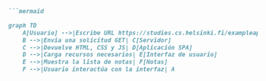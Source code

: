 ```markdown
```mermaid

graph TD
    A[Usuario] -->|Escribe URL https://studies.cs.helsinki.fi/exampleapp/spa| B[Navegador]
    B -->|Envía una solicitud GET| C[Servidor]
    C -->|Devuelve HTML, CSS y JS| D[Aplicación SPA]
    D -->|Carga recursos necesarios| E[Interfaz de usuario]
    E -->|Muestra la lista de notas| F[Notas]
    F -->|Usuario interactúa con la interfaz| A